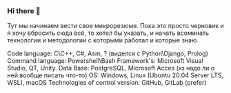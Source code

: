### Hi there 👋

Тут мы начинаем вести свое микрорезюме.
Пока это просто черновик и я хочу вбросить сюда всё, то хотел бы указать, и начать всоминать технологии и методологии с которыми работал и которые знаю. 

Code language:
C\C++, C#, Asm, ? (виделся с Python\Django, Prolog)
Command language:
Powershell\Bash
Framework's:
Microsoft Visual Studio, QT, Unity.
Data Base:
PostgreSQL, Microsoft Acces (хз надо ли о ней вообще писать что-то)
OS:
Windows, Linux (Ubuntu 20.04 Server LTS, WSL), macOS
Technologies of control version:
GitHub, GitLab (prefer)






<!--
**BAVKKK/BAVKKK** is a ✨ _special_ ✨ repository because its `README.md` (this file) appears on your GitHub profile.

Here are some ideas to get you started:

- 🔭 I’m currently working on ...
- 🌱 I’m currently learning ...
- 👯 I’m looking to collaborate on ...
- 🤔 I’m looking for help with ...
- 💬 Ask me about ...
- 📫 How to reach me: ...
- 😄 Pronouns: ...
- ⚡ Fun fact: ...
-->
